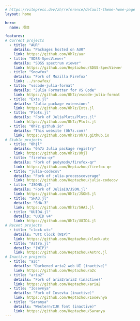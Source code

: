 ```yaml
---
# https://vitepress.dev/zh/reference/default-theme-home-page
layout: home

hero:
  name: 项目

features:
# Current projects
  - title: "AUR"
    details: "Packages hosted on AUR"
    link: https://github.com/0h7z/aur
  - title: "SDSS-SpecViewer"
    details: "SDSS spectrum viewer"
    link: https://github.com/Heptazhou/SDSS-SpecViewer
  - title: "Snowfox"
    details: "Fork of Mozilla Firefox"
    link: ../snowfox/
  - title: "vscode-julia-format"
    details: "Julia Formatter for VS Code"
    link: https://github.com/0h7z/vscode-julia-format
  - title: "Exts.jl"
    details: "Julia package extensions"
    link: https://github.com/0h7z/Exts.jl
  - title: "Plots.jl"
    details: "Fork of JuliaPlots/Plots.jl"
    link: https://github.com/0h7z/Plots.jl
  - title: "0h7z.github.io"
    details: "This website (0h7z.com)"
    link: https://github.com/0h7z/0h7z.github.io
# Stable projects
  - title: "0hjl"
    details: "0h7z Julia package registry"
    link: https://github.com/0h7z/0hjl
  - title: "firefox-qr"
    details: "Fork of pudymody/firefox-qr"
    link: https://github.com/Heptazhou/firefox-qr
  - title: "julia-codecov"
    details: "Fork of julia-processcoverage"
    link: https://github.com/Heptazhou/julia-codecov
  - title: "JSON5.jl"
    details: "Fork of JuliaIO/JSON.jl"
    link: https://github.com/0h7z/JSON5.jl
  - title: "SHA3.jl"
    details: "SHA-3"
    link: https://github.com/0h7z/SHA3.jl
  - title: "UUID4.jl"
    details: "UUID v4"
    link: https://github.com/0h7z/UUID4.jl
# Recent projects
  - title: "clock-utc"
    details: "UTC Clock (WIP)"
    link: https://github.com/Heptazhou/clock-utc
  - title: "Astro.jl"
    details: "(WIP)"
    link: https://github.com/Heptazhou/Astro.jl
# Inactive projects
  - title: "a2c"
    details: "Darkened aria2 web UI (inactive)"
    link: https://github.com/Heptazhou/a2c
  - title: "aria2"
    details: "Fork of aria2/aria2 (inactive)"
    link: https://github.com/Heptazhou/aria2
  - title: "Iosevnya"
    details: "Fork of Iosevka (inactive)"
    link: https://github.com/Heptazhou/Iosevnya
  - title: "Saranya"
    details: "Western/CJK font (inactive)"
    link: https://github.com/Heptazhou/Saranya
---
```


